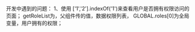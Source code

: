 开发中遇到的问题：
1、使用 ['1','2'].indexOf('1')来查看用户是否拥有权限访问的页面；
  <el-submenu index="3" v-if="getRoleList&&(getRoleList.indexOf(GLOBAL.roles[0])>=0||getRoleList.indexOf(GLOBAL.roles[2])>=0)">
  getRoleList为，父组件传的值，数据权限列表，  GLOBAL.roles[0]为全局变量，用户拥有的权限；
